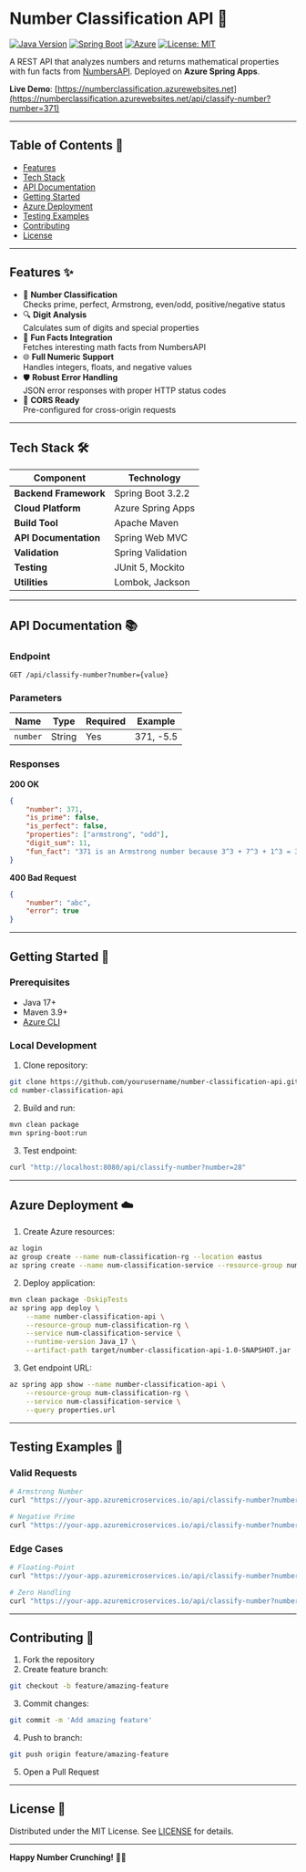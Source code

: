 # Number Classification API 🔢

[![Java Version](https://img.shields.io/badge/Java-17%2B-blue)](https://openjdk.org/projects/jdk/17/)
[![Spring Boot](https://img.shields.io/badge/Spring_Boot-3.2.2-brightgreen)](https://spring.io/projects/spring-boot)
[![Azure](https://img.shields.io/badge/Deployment-Azure%20Spring%20Apps-0089D6)](https://azure.microsoft.com/en-us/products/spring-apps)
[![License: MIT](https://img.shields.io/badge/License-MIT-yellow.svg)](https://opensource.org/licenses/MIT)

A REST API that analyzes numbers and returns mathematical properties with fun facts from [NumbersAPI](http://numbersapi.com/). Deployed on **Azure Spring Apps**.

**Live Demo**: [https://numberclassification.azurewebsites.net](https://numberclassification.azurewebsites.net/api/classify-number?number=371)

---

## Table of Contents 📑
- [Features](#features-)
- [Tech Stack](#tech-stack-)
- [API Documentation](#api-documentation-)
- [Getting Started](#getting-started-)
- [Azure Deployment](#azure-deployment-)
- [Testing Examples](#testing-examples-)
- [Contributing](#contributing-)
- [License](#license-)

---

## Features ✨
- 🧮 **Number Classification**  
  Checks prime, perfect, Armstrong, even/odd, positive/negative status
- 🔍 **Digit Analysis**  
  Calculates sum of digits and special properties
- 🎉 **Fun Facts Integration**  
  Fetches interesting math facts from NumbersAPI
- 🌐 **Full Numeric Support**  
  Handles integers, floats, and negative values
- 🛡️ **Robust Error Handling**  
  JSON error responses with proper HTTP status codes
- 🔄 **CORS Ready**  
  Pre-configured for cross-origin requests

---

## Tech Stack 🛠️
| Component               | Technology                          |
|-------------------------|-------------------------------------|
| **Backend Framework**   | Spring Boot 3.2.2                   |
| **Cloud Platform**      | Azure Spring Apps                   |
| **Build Tool**          | Apache Maven                        |
| **API Documentation**   | Spring Web MVC                      |
| **Validation**          | Spring Validation                   |
| **Testing**             | JUnit 5, Mockito                    |
| **Utilities**           | Lombok, Jackson                     |

---

## API Documentation 📚

### Endpoint
```http
GET /api/classify-number?number={value}
```

### Parameters
| Name     | Type   | Required | Example     |
|----------|--------|----------|-------------|
| `number` | String | Yes      | 371, -5.5   |

### Responses

**200 OK**  
```json
{
    "number": 371,
    "is_prime": false,
    "is_perfect": false,
    "properties": ["armstrong", "odd"],
    "digit_sum": 11,
    "fun_fact": "371 is an Armstrong number because 3^3 + 7^3 + 1^3 = 371"
}
```

**400 Bad Request**  
```json
{
    "number": "abc",
    "error": true
}
```

---

## Getting Started 🚀

### Prerequisites
- Java 17+
- Maven 3.9+
- [Azure CLI](https://docs.microsoft.com/cli/azure/install-azure-cli)

### Local Development
1. Clone repository:
```bash
git clone https://github.com/yourusername/number-classification-api.git
cd number-classification-api
```

2. Build and run:
```bash
mvn clean package
mvn spring-boot:run
```

3. Test endpoint:
```bash
curl "http://localhost:8080/api/classify-number?number=28"
```

---

## Azure Deployment ☁️

1. Create Azure resources:
```bash
az login
az group create --name num-classification-rg --location eastus
az spring create --name num-classification-service --resource-group num-classification-rg
```

2. Deploy application:
```bash
mvn clean package -DskipTests
az spring app deploy \
    --name number-classification-api \
    --resource-group num-classification-rg \
    --service num-classification-service \
    --runtime-version Java_17 \
    --artifact-path target/number-classification-api-1.0-SNAPSHOT.jar
```

3. Get endpoint URL:
```bash
az spring app show --name number-classification-api \
    --resource-group num-classification-rg \
    --service num-classification-service \
    --query properties.url
```

---

## Testing Examples 🧪

### Valid Requests
```bash
# Armstrong Number
curl "https://your-app.azuremicroservices.io/api/classify-number?number=371"

# Negative Prime
curl "https://your-app.azuremicroservices.io/api/classify-number?number=-7"
```

### Edge Cases
```bash
# Floating-Point
curl "https://your-app.azuremicroservices.io/api/classify-number?number=3.14"

# Zero Handling
curl "https://your-app.azuremicroservices.io/api/classify-number?number=0"
```

---

## Contributing 🤝
1. Fork the repository
2. Create feature branch:
```bash
git checkout -b feature/amazing-feature
```
3. Commit changes:
```bash
git commit -m 'Add amazing feature'
```
4. Push to branch:
```bash
git push origin feature/amazing-feature
```
5. Open a Pull Request

---

## License 📄
Distributed under the MIT License. See [LICENSE](LICENSE) for details.

---

**Happy Number Crunching!** 🚀🔢
```
